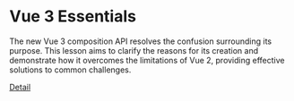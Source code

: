 # Vue 3 Essentials

The new Vue 3 composition API resolves the confusion surrounding its purpose. This lesson aims to clarify the reasons for its creation and demonstrate how it overcomes the limitations of Vue 2, providing effective solutions to common challenges. 

[Detail](https://eduitfree.com/courses/vue-3-essentials)